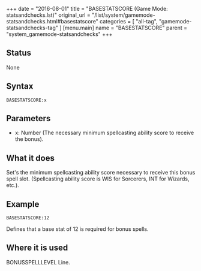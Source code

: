 +++
date = "2016-08-01"
title = "BASESTATSCORE (Game Mode: statsandchecks.lst)"
original_url = "/list/system/gamemode-statsandchecks.html#basestatscore"
categories = [ "all-tag", "gamemode-statsandchecks-tag" ]
[menu.main]
    name = "BASESTATSCORE"
    parent = "system_gamemode-statsandchecks"
+++

## Status

None

## Syntax

`BASESTATSCORE:x`

## Parameters

-   x: Number (The necessary minimum spellcasting
    ability score to receive the bonus).



What it does
------------

Set's the minimum spellcasting ability score necessary to receive this
bonus spell slot. (Spellcasting ability score is WIS for Sorcerers, INT
for Wizards, etc.).

Example
-------

`BASESTATSCORE:12`

Defines that a base stat of 12 is required for bonus spells.

Where it is used
----------------

BONUSSPELLLEVEL Line.

